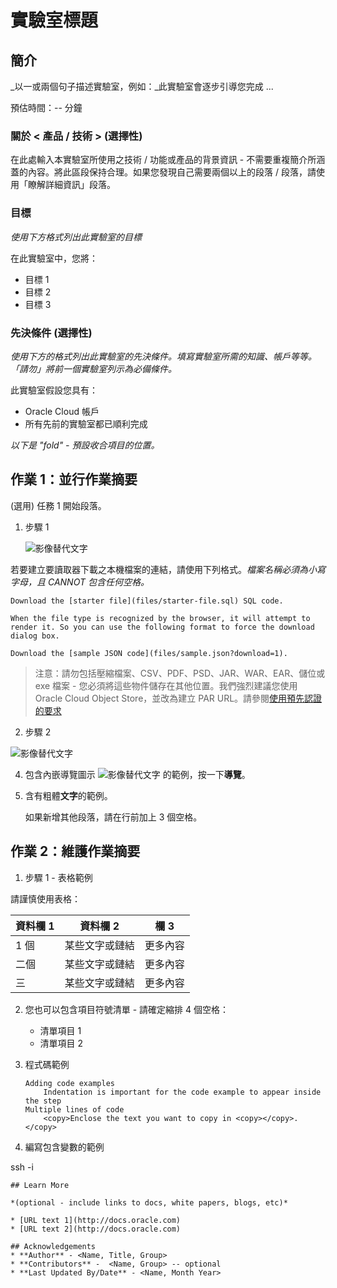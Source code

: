# 實驗室標題

## 簡介

_以一或兩個句子描述實驗室，例如：_此實驗室會逐步引導您完成 ...

預估時間：-- 分鐘

### 關於 < 產品 / 技術 > (選擇性)

在此處輸入本實驗室所使用之技術 / 功能或產品的背景資訊 - 不需要重複簡介所涵蓋的內容。將此區段保持合理。如果您發現自己需要兩個以上的段落 / 段落，請使用「瞭解詳細資訊」段落。

### 目標

_使用下方格式列出此實驗室的目標_

在此實驗室中，您將：

*   目標 1
*   目標 2
*   目標 3

### 先決條件 (選擇性)

_使用下方的格式列出此實驗室的先決條件。填寫實驗室所需的知識、帳戶等等。「請勿」將前一個實驗室列示為必備條件。_

此實驗室假設您具有：

*   Oracle Cloud 帳戶
*   所有先前的實驗室都已順利完成

_以下是 "fold" - 預設收合項目的位置。_

## 作業 1：並行作業摘要

(選用) 任務 1 開始段落。

1.  步驟 1
    
    ![影像替代文字](images/sample1.png)
    

若要建立要讀取器下載之本機檔案的連結，請使用下列格式。_檔案名稱必須為小寫字母，且 CANNOT 包含任何空格。_

    Download the [starter file](files/starter-file.sql) SQL code.
    
    When the file type is recognized by the browser, it will attempt to render it. So you can use the following format to force the download dialog box.
    
    Download the [sample JSON code](files/sample.json?download=1).
    

> 注意：請勿包括壓縮檔案、CSV、PDF、PSD、JAR、WAR、EAR、儲位或 exe 檔案 - 您必須將這些物件儲存在其他位置。我們強烈建議您使用 Oracle Cloud Object Store，並改為建立 PAR URL。請參閱[使用預先認證的要求](https://docs.cloud.oracle.com/en-us/iaas/Content/Object/Tasks/usingpreauthenticatedrequests.htm)

2.  步驟 2

![影像替代文字](images/sample1.png)

4.  包含內嵌導覽圖示 ![影像替代文字](images/sample2.png) 的範例，按一下**導覽**。
    
5.  含有粗體**文字**的範例。
    
    如果新增其他段落，請在行前加上 3 個空格。
    

## 作業 2：維護作業摘要

1.  步驟 1 - 表格範例

請謹慎使用表格：

| 資料欄 1 | 資料欄 2 | 欄 3 |
| --- | --- | --- |
| 1 個 | 某些文字或鏈結 | 更多內容 |
| 二個 | 某些文字或鏈結 | 更多內容 |
| 三 | 某些文字或鏈結 | 更多內容 |

2.  您也可以包含項目符號清單 - 請確定縮排 4 個空格：
    
    *   清單項目 1
    *   清單項目 2
3.  程式碼範例
    
        Adding code examples
        	Indentation is important for the code example to appear inside the step
        Multiple lines of code
        	<copy>Enclose the text you want to copy in <copy></copy>.</copy>
        
4.  編寫包含變數的範例
    

ssh -i

    
    ## Learn More
    
    *(optional - include links to docs, white papers, blogs, etc)*
    
    * [URL text 1](http://docs.oracle.com)
    * [URL text 2](http://docs.oracle.com)
    
    ## Acknowledgements
    * **Author** - <Name, Title, Group>
    * **Contributors** -  <Name, Group> -- optional
    * **Last Updated By/Date** - <Name, Month Year>